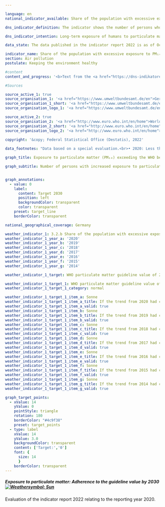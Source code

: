 ```yaml
---

language: en    
national_indicator_available: Share of the population with excessive exposure to PM₁₀    

dns_indicator_definition: The indicator shows the number of persons who are exposed at their place of residence to an annual average or more than 20&nbsp;micrograms (<abbr title="Micrograms">µg</abbr>) of <abbr title="Particulate matter (diameter smaller than 10&nbsp;micrometers)">PM₁₀</abbr> particulate matter (dust particles with a diameter not exceeding 10&nbsp;micrometres (<abbr title="Micrometer">µm</abbr>)) per cubic metre (<abbr title="Cubic metre">m³</abbr>) of air.    

dns_indicator_intention: Long-term exposure of humans to particulate matter is especially liable to lead to health problems such as respiratory and cardiovascular disorders as well as increasing the risk of type-2&nbsp;diabetes and neurodegenerative diseases. Accordingly, to achieve better health protection, the aim is to ensure by 2030&nbsp;that no one in Germany is exposed at their place of residence to a concentration of particles (<abbr title="Particulate matter (diameter smaller than 10&nbsp;micrometers)">PM₁₀</abbr>) exceeding 20&nbsp;μg per cubic metre (<abbr title="Cubic metre">m³</abbr>) of air, averaged over one year. The guideline value of 20&nbsp;<abbr title="Micrograms per cubic metre">µg/m³</abbr> corresponds to the level recommended by the World Health Organization and is far more stringent than the 40&nbsp;<abbr title="Micrograms">µg</abbr> annual mean ceiling that applies in the <abbr title="European Union">EU</abbr>.    

data_state: The data published in the indicator report 2022 is as of Oct 31 2022. The data shown on this platform is updated regularly, so that more current data may be available online than published in the <a href="https://dns-indikatoren.de/assets/publications/reports/en/2022.pdf">indicator report 2022</a>.    

indicator_name: Share of the population with excessive exposure to PM₁₀    
section: Air pollution    
postulate: Keeping the environment healthy    

#content     
content_and_progress: '<b>Text from the <a href="https://dns-indikatoren.de/assets/publications/reports/en/2021.pdf">Indicator Report 2021&nbsp;</a></b><br><br>Direct sources of particulate matter are the industrial generation of energy and heat, agriculture, road traffic and heating, particularly with solid fuels and more especially with wood in household fireplaces or stoves. Particulate matter, however, can also occur through the formation of secondary particles as a result of chemical reactions with precursors such as sulphur oxide, nitrogen oxides, ammonia and organic carbon.<br><br>The particulate matter (<abbr title="Particulate matter (diameter smaller than 10&nbsp;micrometers)">PM₁₀</abbr>) contained in the air is measured at a total of more than 370&nbsp;air monitoring sites in both metropolitan and rural areas of Germany. For methodological reasons, the indicator is based only on the readings from the monitoring sites that are not exposed to direct particulate emissions from traffic or to any other significant local sources, because these measure only high localised concentrations (hot spots) and not area-wide particulate air pollution. From a combination of model results with the measured monitoring data on background concentrations, the particulate concentrations for the whole area of Germany are obtained. These concentrations are combined with information on population distribution to determine the number of persons who are exposed to annual mean particulate pollution of more than 20&nbsp;micrograms per cubic metre of air at their place of residence. Since the model includes only those monitoring sites which are not exposed to direct particulate emissions from local sources, it may be assumed that the indicator underestimates the actual number of persons whose exposure to particulate matter exceeds the guideline value of the World Health Organization.<br><br>Rather than reflecting nationwide adherence to the guideline value, the indicator therefore depicts the level of adherence for the population who live in places remote from sources of high particulate emissions. It says nothing about the exposure level of the population as a whole or about variations in the course of the year. This indicator, moreover, does not take separate account of emissions of finer particulates (<abbr title="Particulate matter (diameter smaller than 2.5&nbsp;micrometers)">PM₂.₅</abbr> and <abbr title="Particulate matter (diameter smaller than 0.1&nbsp;micrometers)">PM₀.₁</abbr>).<br><br>Exposure to <abbr title="Particulate matter (diameter smaller than 10&nbsp;micrometers)">PM₁₀</abbr> fell considerably from 2007&nbsp;to 2018. The average exposure, weighted by population, was around 18.9&nbsp;micrograms per cubic metre of air in 2007, it was down to about 15.4&nbsp;<abbr title="Micrograms per cubic metre">µg/m³</abbr> by 2018. Over the same period there was also a sharp fall in the number of people who were exposed at their place of residence to annual mean concentrations of more than 20&nbsp;<abbr title="Micrograms">µg</abbr> of <abbr title="Particulate matter (diameter smaller than 10&nbsp;micrometers)">PM₁₀</abbr> per <abbr title="Cubic metre">m³</abbr>. In 2007, there were 29.7&nbsp;million such persons, but in 2018&nbsp;there were only about 2.9&nbsp;million.<br><br>Weather also influences the measurements of airborne particulate matter. Part of the reason for the sharp drop in 2011&nbsp;and subsequent years is presumably that there were relatively few instances of temperature inversion in the winter months, although that curve has flattened out since 2015. Depending on wind speed, direction and air temperature, particulate matter may be transported into other regions and countries or else, during inversions, may become more concentrated at its place of origin.<br><br>If the average trend of recent years continues, the target of ensuring that the population nationwide is exposed to an annual mean concentration of less that 20&nbsp;<abbr title="Micrograms">µg</abbr> of airborne <abbr title="Particulate matter (diameter smaller than 10&nbsp;micrometers)">PM₁₀</abbr> per cubic metre is likely to be achieved.'    

#Sources    

source_active_1: true
source_organisation_1: '<a href="https://www.umweltbundesamt.de/en">German Environment Agency</a>'
source_organisation_1_short: '<a href="https://www.umweltbundesamt.de/en">German Environment Agency</a>'
source_organisation_logo_1: '<a href="https://www.umweltbundesamt.de/en"><img src="https://dnsUpgradeEnvironment.github.io/dns-indicators/public/OrgImgEn/uba.png" alt="German Environment Agency" title=" Click here to visit the homepage of the organizationGerman Environment Agency" style="height:60px; width:148px; border: transparent"/></a>'

source_active_2: true
source_organisation_2: '<a href="http://www.euro.who.int/en/home">World Health Organization</a>'
source_organisation_2_short: '<a href="http://www.euro.who.int/en/home">World Health Organization</a>'
source_organisation_logo_2: '<a href="http://www.euro.who.int/en/home"><img src="https://dnsUpgradeEnvironment.github.io/dns-indicators/public/OrgImgEn/who.png" alt="World Health Organization" title=" Click here to visit the homepage of the organizationWorld Health Organization" style="height:60px; width:148px; border: transparent"/></a>'
    
copyright: '&copy; Federal Statistical Office (Destatis), 2022'    

data_footnotes: "Data based on a special evaluation.<br>• 2020: Less than half of 1&nbsp;in the last filled position, but more than nothing."    

graph_title: Exposure to particulate matter (PM₁₀) exceeding the WHO benchmark of 20&nbsp;µg per m³ of air as an annual average    

graph_subtitle: Number of persons with increased exposure to particulate matter at the place of residence    


graph_annotations:
  - value: 0
    label:
      content: Target 2030
      position: left
      backgroundColor: transparent
      color: transparent
    preset: target_line
    borderColor: transparent        

national_geographical_coverage: Germany    

weather_indicator_1: 3.2.b Share of the population with excessive exposure to PM₁₀
weather_indicator_1_year_a: '2020'
weather_indicator_1_year_b: '2019'
weather_indicator_1_year_c: '2018'
weather_indicator_1_year_d: '2017'
weather_indicator_1_year_e: '2016'
weather_indicator_1_year_f: '2015'
weather_indicator_1_year_g: '2014'

weather_indicator_1_target: WHO particulate matter guideline value of 20&nbsp;micrograms/cubic metre for <abbr title="Particulate matter (diameter smaller than 10&nbsp;micrometers)">PM₁₀</abbr> to be adhered to as widely as possible by 2030

weather_indicator_1_target_1: WHO particulate matter guideline value of 20&nbsp;micrograms/cubic metre for <abbr title="Particulate matter (diameter smaller than 10&nbsp;micrometers)">PM₁₀</abbr> to be adhered to as widely as possible by 2030
weather_indicator_1_target_1_category: normal

weather_indicator_1_target_1_item_a: Sonne
weather_indicator_1_target_1_item_a_title: If the trend from 2020 had continued, the target value would have been reached or missed by less than 5% of the difference between the target value and the value at that time.
weather_indicator_1_target_1_item_a_valid: true
weather_indicator_1_target_1_item_b: Sonne
weather_indicator_1_target_1_item_b_title: If the trend from 2019 had continued, the target value would have been reached or missed by less than 5% of the difference between the target value and the value at that time.
weather_indicator_1_target_1_item_b_valid: true
weather_indicator_1_target_1_item_c: Sonne
weather_indicator_1_target_1_item_c_title: If the trend from 2018 had continued, the target value would have been reached or missed by less than 5% of the difference between the target value and the value at that time.
weather_indicator_1_target_1_item_c_valid: true
weather_indicator_1_target_1_item_d: Sonne
weather_indicator_1_target_1_item_d_title: If the trend from 2017 had continued, the target value would have been reached or missed by less than 5% of the difference between the target value and the value at that time.
weather_indicator_1_target_1_item_d_valid: true
weather_indicator_1_target_1_item_e: Sonne
weather_indicator_1_target_1_item_e_title: If the trend from 2016 had continued, the target value would have been reached or missed by less than 5% of the difference between the target value and the value at that time.
weather_indicator_1_target_1_item_e_valid: true
weather_indicator_1_target_1_item_f: Sonne
weather_indicator_1_target_1_item_f_title: If the trend from 2015 had continued, the target value would have been reached or missed by less than 5% of the difference between the target value and the value at that time.
weather_indicator_1_target_1_item_f_valid: true
weather_indicator_1_target_1_item_g: Sonne
weather_indicator_1_target_1_item_g_title: If the trend from 2014 had continued, the target value would have been reached or missed by less than 5% of the difference between the target value and the value at that time.
weather_indicator_1_target_1_item_g_valid: true    

graph_target_points:
  - xValue: 14
    yValue: 0
    pointStyle: triangle
    rotation: 180
    borderColor: "#4c9f38"
    preset: target_points
  - type: label
    xValue: 14
    yValue: 3.0
    backgroundColor: transparent
    content: ['Target:','0']
    font: {
      size: 14
      }
    borderColor: transparent    
---
```



<div>
  <div class="my-header">
    <h5>Exposure to particulate matter: Adherence to the guideline value by 2030
      <a href="https://dnsUpgradeEnvironment.github.io/dns-indicators/en/status"><img src="https://g205sdgs.github.io/sdg-indicators/public/Wettersymbole/Sonne.png" title="If the trend from 2020 (Data as of Oct 31 2022) had continued, the target value would have been reached or missed by less than 5% of the difference between the target value and the value at that time." alt="Weathersymbol: Sun"/>
      </a>
    </h5>
  </div>
</div>
<div class="my-header-note">Evaluation of the indicator report 2022 relating to the reporting year 2020.
</div>